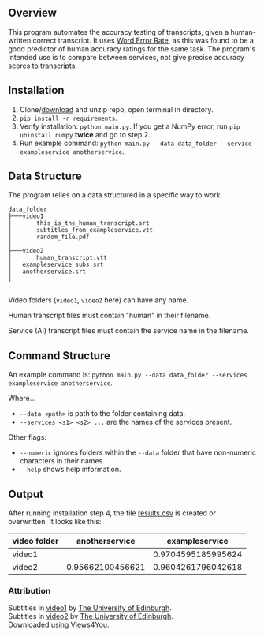 

## Overview
This program automates the accuracy testing of transcripts, given a human-written correct transcript. 
It uses [Word Error Rate](https://en.wikipedia.org/wiki/Word_error_rate), as this was found to be a good predictor of human accuracy ratings for the same task.
The program's intended use is to compare between services, not give precise accuracy scores to transcripts.

## Installation
1. Clone/[download](https://github.com/lewisforbes/Transcript-Evaluator/archive/refs/heads/main.zip) and unzip repo, open terminal in directory.
2. `pip install -r requirements`.
3. Verify installation: `python main.py`. If you get a NumPy error, run `pip uninstall numpy` **twice** and go to step 2.
4. Run example command: `python main.py --data data_folder --service exampleservice anotherservice`.


## Data Structure
The program relies on a data structured in a specific way to work.

```
data_folder
├───video1
│       this_is_the_human_transcript.srt
│       subtitles_from_exampleservice.vtt
│       random_file.pdf
│
├───video2
│       human_transcript.vtt
│	exampleservice_subs.srt
│	anotherservice.srt
│
...
```

Video folders (`video1`, `video2` here) can have any name.

Human transcript files must contain "human" in their filename.

Service (AI) transcript files must contain the service name in the filename.


## Command Structure
An example command is: `python main.py --data data_folder --services exampleservice anotherservice`.

Where...

- `--data <path>` is path to the folder containing data.
- `--services <s1> <s2> ...` are the names of the services present.

Other flags:

- `--numeric` ignores folders within the `--data` folder that have non-numeric characters in their names. 
- `--help` shows help information.



## Output

After running installation step 4, the file [results.csv](/results.csv) is created or overwritten. It looks like this:

| video folder | anotherservice   | exampleservice     |
|--------------|------------------|--------------------|
| video1       |                  | 0.9704595185995624 |
| video2       | 0.95662100456621 | 0.9604261796042618 |

### Attribution
Subtitles in [video1](data_folder/video1) by [The University of Edinburgh](https://www.youtube.com/watch?v=93Z48ALaBSQ). \
Subtitles in [video2](data_folder/video2) by [The University of Edinburgh](https://www.youtube.com/watch?v=nq80hb4-klw). \
Downloaded using [Views4You](https://views4you.com/tools/youtube-subtitles-downloader/).
